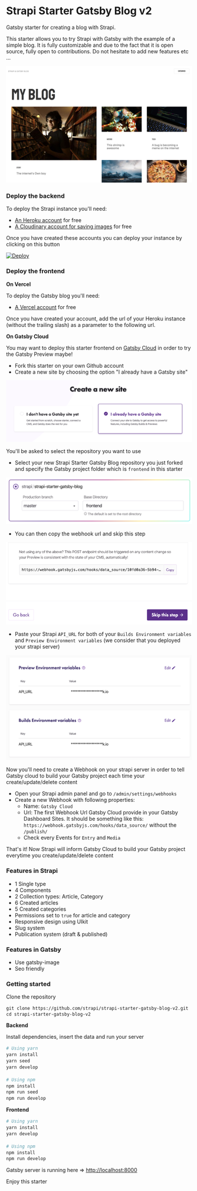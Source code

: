# Strapi Starter Gatsby Blog v2

Gatsby starter for creating a blog with Strapi.

This starter allows you to try Strapi with Gatsby with the example of a simple blog. It is fully customizable and due to the fact that it is open source, fully open to contributions. Do not hesitate to add new features etc ...

![screenshot image](/screenshot.png)

### Deploy the backend

To deploy the Strapi instance you'll need:

- [An Heroku account](https://signup.heroku.com/) for free
- [A Cloudinary account for saving images](https://cloudinary.com/users/register/free) for free

Once you have created these accounts you can deploy your instance by clicking on this button

[![Deploy](https://www.herokucdn.com/deploy/button.svg)](https://heroku.com/deploy?template=https://github.com/Mcastres/gatsby-strapi-v2)

### Deploy the frontend

**On Vercel**

To deploy the Gatsby blog you'll need:

  - [A Vercel account](https://vercel.com/dashboard) for free

Once you have created your account, add the url of your Heroku instance (without the trailing slash) as a parameter to the following url.

**On Gatsby Cloud**

You may want to deploy this starter frontend on [Gatsby Cloud](https://www.gatsbyjs.com/dashboard) in order to try the Gatsby Preview maybe!

- Fork this starter on your own Github account
- Create a new site by choosing the option "I already have a Gatsby site"

![Create a New site](/medias/create-a-new-site.png)

You'll be asked to select the repository you want to use

- Select your new Strapi Starter Gatsby Blog repository you just forked and specify the Gatsby project folder which is `frontend` in this starter

![Repository](/medias/repository.png)

- You can then copy the webhook url and skip this step

![Skip step](/medias/skip.png)

- Paste your Strapi `API_URL` for both of your `Builds Environment variables` and `Preview Environment variables` (we consider that you deployed your strapi server)

![Env](/medias/env.png)

Now you'll need to create a Webhook on your strapi server in order to tell Gatsby cloud to build your Gatsby project each time your create/update/delete content

- Open your Strapi admin panel and go to `/admin/settings/webhooks`
- Create a new Webhook with following properties:
  - Name: `Gatsby Cloud`
  - Url: The first Webhook Url Gatsby Cloud provide in your Gatsby Dashboard Sites. It should be something like this: `https://webhook.gatsbyjs.com/hooks/data_source/` without the `/publish/`
  - Check every Events for `Entry` and `Media`

That's it! Now Strapi will inform Gatsby Cloud to build your Gatsby project everytime you create/update/delete content

### Features in Strapi

- 1 Single type
- 4 Components
- 2 Collection types: Article, Category
- 6 Created articles
- 5 Created categories
- Permissions set to `true` for article and category
- Responsive design using UIkit
- Slug system
- Publication system (draft & published)

### Features in Gatsby

- Use gatsby-image
- Seo friendly

### Getting started

Clone the repository

```
git clone https://github.com/strapi/strapi-starter-gatsby-blog-v2.git
cd strapi-starter-gatsby-blog-v2
```

**Backend**

Install dependencies, insert the data and run your server

```bash
# Using yarn
yarn install
yarn seed
yarn develop

# Using npm
npm install
npm run seed
npm run develop
```

**Frontend**

```bash
# Using yarn
yarn install
yarn develop

# Using npm
npm install
npm run develop
```

Gatsby server is running here => [http://localhost:8000](http://localhost:8000)

Enjoy this starter
